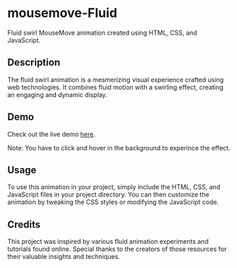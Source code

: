 # mousemove-Fluid
Fluid swirl MouseMove animation created using HTML, CSS, and JavaScript.


## Description

The fluid swirl animation is a mesmerizing visual experience crafted using web technologies. It combines fluid motion with a swirling effect, creating an engaging and dynamic display.

## Demo

Check out the live demo [here](https://roaring-hotteok-11f773.netlify.app/).

Note: You have to click and hover in the background to experince the effect.

## Usage

To use this animation in your project, simply include the HTML, CSS, and JavaScript files in your project directory. You can then customize the animation by tweaking the CSS styles or modifying the JavaScript code.

## Credits

This project was inspired by various fluid animation experiments and tutorials found online. Special thanks to the creators of those resources for their valuable insights and techniques.


